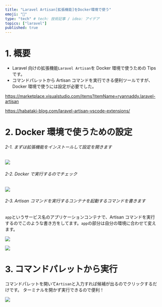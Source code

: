 ```yaml
---
title: "Laravel Artisan[拡張機能]をDocker環境で使う"
emoji: "🐥"
type: "tech" # tech: 技術記事 / idea: アイデア
topics: ["laravel"]
published: true
---
```


# 1. 概要

- Laravel 向けの拡張機能`Laravel Artisan`を Docker 環境で使うための Tips です。
- コマンドパレットから Artisan コマンドを実行できる便利ツールですが、Docker 環境で使うには設定が必要でした。

https://marketplace.visualstudio.com/items?itemName=ryannaddy.laravel-artisan

https://habataki-blog.com/laravel-artisan-vscode-extensions/

# 2. Docker 環境で使うための設定

###### 2-1. まずは拡張機能をインストールして設定を開きます

![](https://storage.googleapis.com/zenn-user-upload/a54e3d6125d7-20230108.png)

###### 2-2. Docker で実行するのでチェック

![](https://storage.googleapis.com/zenn-user-upload/131b973d2fab-20230108.png)

###### 2-3. Artisan コマンドを実行するコンテナを起動するコマンドを書きます

`app`というサービス名のアプリケーションコンテナで、Artisan コマンドを実行するのでこのような書き方をしてます。`app`の部分は自分の環境に合わせて変えます。

![](https://storage.googleapis.com/zenn-user-upload/205f88834f22-20230108.png)

![](https://storage.googleapis.com/zenn-user-upload/57df8ed2d83a-20230108.png)

# 3. コマンドパレットから実行

コマンドパレットを開いて`Artisan`と入力すれば候補が出るのでクリックするだけです。
ターミナルを開かず実行できるので便利！

![](https://storage.googleapis.com/zenn-user-upload/6e9c99d4851a-20230108.png)
